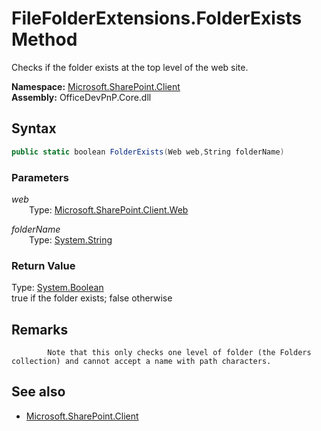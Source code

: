 # FileFolderExtensions.FolderExists Method  
Checks if the folder exists at the top level of the web site.  

**Namespace:** [Microsoft.SharePoint.Client](Microsoft.SharePoint.Client.md)  
**Assembly:** OfficeDevPnP.Core.dll  
## Syntax
```C#
public static boolean FolderExists(Web web,String folderName)
```
### Parameters
*web*  
&emsp;&emsp;Type: [Microsoft.SharePoint.Client.Web](Microsoft.SharePoint.Client.Web.md) 
&emsp;&emsp;  
  
*folderName*  
&emsp;&emsp;Type: [System.String](System.String.md) 
&emsp;&emsp;  
  
### Return Value
Type: [System.Boolean](System.Boolean.md)  
true if the folder exists; false otherwise

## Remarks 

            Note that this only checks one level of folder (the Folders collection) and cannot accept a name with path characters.
            
## See also
- [Microsoft.SharePoint.Client](Microsoft.SharePoint.Client.md)
